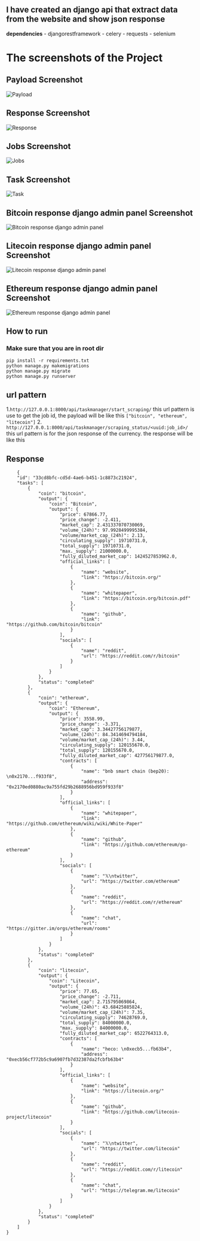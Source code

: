 ## I have created an django api that extract data from the website and show json response 
**dependencies**
    - djangorestframework
    - celery
    - requests
    - selenium

# The screenshots of the Project 

## Payload Screenshot
![Payload](screenshots/payload.png)

## Response Screenshot
![Response](screenshots/response.png)

## Jobs Screenshot
![Jobs](screenshots/jobs.png)

## Task Screenshot
![Task](screenshots/task.png)

## Bitcoin response django admin panel Screenshot
![Bitcoin response django admin panel](screenshots/bitcoin.png)

## Litecoin response django admin panel Screenshot
![Litecoin response django admin panel](screenshots/litecoin.png)

## Ethereum response django admin panel Screenshot
![Ethereum response django admin panel](screenshots/ethereum.png)



## How to run
### Make sure that you are in root dir
```
pip install -r requirements.txt
python manage.py makemigrations
python manage.py migrate
python manage.py runserver
```


## url pattern
1.`http://127.0.0.1:8000/api/taskmanager/start_scraping/` this url pattern is use to get the job id, the payload will be like this `["bitcoin", "ethereum", "litecoin"]`
2. `http://127.0.0.1:8000/api/taskmanager/scraping_status/<uuid:job_id>/` this url pattern is for the json response of the currency. the response will be like this 
## Response     
```
    {
    "id": "33cd8bfc-cd5d-4ae6-b451-1c8873c21924",
    "tasks": [
        {
            "coin": "bitcoin",
            "output": {
                "coin": "Bitcoin",
                "output": {
                    "price": 67866.77,
                    "price_change": -2.411,
                    "market_cap": 2.431337070730069,
                    "volume_(24h)": 97.9928499995384,
                    "volume/market_cap_(24h)": 2.13,
                    "circulating_supply": 19710731.0,
                    "total_supply": 19710731.0,
                    "max._supply": 21000000.0,
                    "fully_diluted_market_cap": 1424527853962.0,
                    "official_links": [
                        {
                            "name": "website",
                            "link": "https://bitcoin.org/"
                        },
                        {
                            "name": "whitepaper",
                            "link": "https://bitcoin.org/bitcoin.pdf"
                        },
                        {
                            "name": "github",
                            "link": "https://github.com/bitcoin/bitcoin"
                        }
                    ],
                    "socials": [
                        {
                            "name": "reddit",
                            "url": "https://reddit.com/r/bitcoin"
                        }
                    ]
                }
            },
            "status": "completed"
        },
        {
            "coin": "ethereum",
            "output": {
                "coin": "Ethereum",
                "output": {
                    "price": 3558.99,
                    "price_change": -3.371,
                    "market_cap": 3.34427756179877,
                    "volume_(24h)": 84.3414694794184,
                    "volume/market_cap_(24h)": 3.44,
                    "circulating_supply": 120155670.0,
                    "total_supply": 120155670.0,
                    "fully_diluted_market_cap": 427756179877.0,
                    "contracts": [
                        {
                            "name": "bnb smart chain (bep20): \n0x2170...f933f8",
                            "address": "0x2170ed0880ac9a755fd29b2688956bd959f933f8"
                        }
                    ],
                    "official_links": [
                        {
                            "name": "whitepaper",
                            "link": "https://github.com/ethereum/wiki/wiki/White-Paper"
                        },
                        {
                            "name": "github",
                            "link": "https://github.com/ethereum/go-ethereum"
                        }
                    ],
                    "socials": [
                        {
                            "name": "𝕏\ntwitter",
                            "url": "https://twitter.com/ethereum"
                        },
                        {
                            "name": "reddit",
                            "url": "https://reddit.com/r/ethereum"
                        },
                        {
                            "name": "chat",
                            "url": "https://gitter.im/orgs/ethereum/rooms"
                        }
                    ]
                }
            },
            "status": "completed"
        },
        {
            "coin": "litecoin",
            "output": {
                "coin": "Litecoin",
                "output": {
                    "price": 77.65,
                    "price_change": -2.711,
                    "market_cap": 2.715795069864,
                    "volume_(24h)": 43.68425885824,
                    "volume/market_cap_(24h)": 7.35,
                    "circulating_supply": 74628769.0,
                    "total_supply": 84000000.0,
                    "max._supply": 84000000.0,
                    "fully_diluted_market_cap": 6522764313.0,
                    "contracts": [
                        {
                            "name": "heco: \n0xecb5...fb63b4",
                            "address": "0xecb56cf772b5c9a6907fb7d32387da2fcbfb63b4"
                        }
                    ],
                    "official_links": [
                        {
                            "name": "website",
                            "link": "https://litecoin.org/"
                        },
                        {
                            "name": "github",
                            "link": "https://github.com/litecoin-project/litecoin"
                        }
                    ],
                    "socials": [
                        {
                            "name": "𝕏\ntwitter",
                            "url": "https://twitter.com/litecoin"
                        },
                        {
                            "name": "reddit",
                            "url": "https://reddit.com/r/litecoin"
                        },
                        {
                            "name": "chat",
                            "url": "https://telegram.me/litecoin"
                        }
                    ]
                }
            },
            "status": "completed"
        }
    ]
}
```

